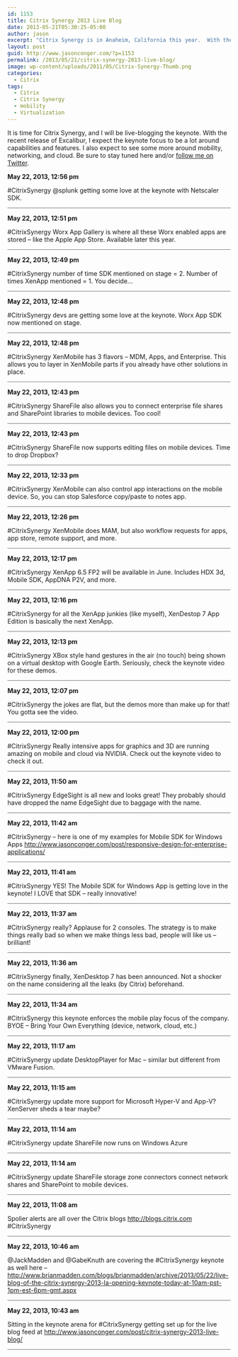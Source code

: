 ```yaml
---
id: 1153
title: Citrix Synergy 2013 Live Blog
date: 2013-05-21T05:30:25-05:00
author: jason
excerpt: "Citrix Synergy is in Anaheim, California this year.  With the recent release of Excalibur, it will be interesting to see what is revealed during the keynote.  I'll be live-blogging the keynote this year.  Check it out here or on Twitter @JasonConger."
layout: post
guid: http://www.jasonconger.com/?p=1153
permalink: /2013/05/21/citrix-synergy-2013-live-blog/
image: wp-content/uploads/2011/05/Citrix-Synergy-Thumb.png
categories:
  - Citrix
tags:
  - Citrix
  - Citrix Synergy
  - mobility
  - Virtualization
---
```

It is time for Citrix Synergy, and I will be live-blogging the keynote. With the recent release of Excalibur, I expect the keynote focus to be a lot around capabilities and features. I also expect to see some more around mobility, networking, and cloud. Be sure to stay tuned here and/or <a title="follow me on Twitter" href="http://twitter.com/JasonConger" target="_blank" rel="noopener">follow me on Twitter</a>.

<!--more-->
<div id="liveblog-1153">
<div id="liveblog-entry-1192">

<strong>May 22, 2013, 12:56 pm</strong>

#CitrixSynergy @splunk getting some love at the keynote with Netscaler SDK.
<div style="width: 100%; height: 1px; background-color: #6f6f6f; margin-bottom: 3px;"></div>
</div>
<div id="liveblog-entry-1191">

<strong>May 22, 2013, 12:51 pm</strong>

#CitrixSynergy Worx App Gallery is where all these Worx enabled apps are stored – like the Apple App Store. Available later this year.
<div style="width: 100%; height: 1px; background-color: #6f6f6f; margin-bottom: 3px;"></div>
</div>
<div id="liveblog-entry-1190">

<strong>May 22, 2013, 12:49 pm</strong>

#CitrixSynergy number of time SDK mentioned on stage = 2. Number of times XenApp mentioned = 1. You decide…
<div style="width: 100%; height: 1px; background-color: #6f6f6f; margin-bottom: 3px;"></div>
</div>
<div id="liveblog-entry-1189">

<strong>May 22, 2013, 12:48 pm</strong>

#CitrixSynergy devs are getting some love at the keynote. Worx App SDK now mentioned on stage.
<div style="width: 100%; height: 1px; background-color: #6f6f6f; margin-bottom: 3px;"></div>
</div>
<div id="liveblog-entry-1188">

<strong>May 22, 2013, 12:48 pm</strong>

#CitrixSynergy XenMobile has 3 flavors – MDM, Apps, and Enterprise. This allows you to layer in XenMobile parts if you already have other solutions in place.
<div style="width: 100%; height: 1px; background-color: #6f6f6f; margin-bottom: 3px;"></div>
</div>
<div id="liveblog-entry-1187">

<strong>May 22, 2013, 12:43 pm</strong>

#CitrixSynergy ShareFile also allows you to connect enterprise file shares and SharePoint libraries to mobile devices. Too cool!
<div style="width: 100%; height: 1px; background-color: #6f6f6f; margin-bottom: 3px;"></div>
</div>
<div id="liveblog-entry-1186">

<strong>May 22, 2013, 12:43 pm</strong>

#CitrixSynergy ShareFile now supports editing files on mobile devices. Time to drop Dropbox?
<div style="width: 100%; height: 1px; background-color: #6f6f6f; margin-bottom: 3px;"></div>
</div>
<div id="liveblog-entry-1184">

<strong>May 22, 2013, 12:33 pm</strong>

#CitrixSynergy XenMobile can also control app interactions on the mobile device. So, you can stop Salesforce copy/paste to notes app.
<div style="width: 100%; height: 1px; background-color: #6f6f6f; margin-bottom: 3px;"></div>
</div>
<div id="liveblog-entry-1183">

<strong>May 22, 2013, 12:26 pm</strong>

#CitrixSynergy XenMobile does MAM, but also workflow requests for apps, app store, remote support, and more.
<div style="width: 100%; height: 1px; background-color: #6f6f6f; margin-bottom: 3px;"></div>
</div>
<div id="liveblog-entry-1182">

<strong>May 22, 2013, 12:17 pm</strong>

#CitrixSynergy XenApp 6.5 FP2 will be available in June. Includes HDX 3d, Mobile SDK, AppDNA P2V, and more.
<div style="width: 100%; height: 1px; background-color: #6f6f6f; margin-bottom: 3px;"></div>
</div>
<div id="liveblog-entry-1181">

<strong>May 22, 2013, 12:16 pm</strong>

#CitrixSynergy for all the XenApp junkies (like myself), XenDestop 7 App Edition is basically the next XenApp.
<div style="width: 100%; height: 1px; background-color: #6f6f6f; margin-bottom: 3px;"></div>
</div>
<div id="liveblog-entry-1180">

<strong>May 22, 2013, 12:13 pm</strong>

#CitrixSynergy XBox style hand gestures in the air (no touch) being shown on a virtual desktop with Google Earth. Seriously, check the keynote video for these demos.
<div style="width: 100%; height: 1px; background-color: #6f6f6f; margin-bottom: 3px;"></div>
</div>
<div id="liveblog-entry-1179">

<strong>May 22, 2013, 12:07 pm</strong>

#CitrixSynergy the jokes are flat, but the demos more than make up for that! You gotta see the video.
<div style="width: 100%; height: 1px; background-color: #6f6f6f; margin-bottom: 3px;"></div>
</div>
<div id="liveblog-entry-1178">

<strong>May 22, 2013, 12:00 pm</strong>

#CitrixSynergy Really intensive apps for graphics and 3D are running amazing on mobile and cloud via NVIDIA. Check out the keynote video to check it out.
<div style="width: 100%; height: 1px; background-color: #6f6f6f; margin-bottom: 3px;"></div>
</div>
<div id="liveblog-entry-1177">

<strong>May 22, 2013, 11:50 am</strong>

#CitrixSynergy EdgeSight is all new and looks great! They probably should have dropped the name EdgeSight due to baggage with the name.
<div style="width: 100%; height: 1px; background-color: #6f6f6f; margin-bottom: 3px;"></div>
</div>
<div id="liveblog-entry-1176">

<strong>May 22, 2013, 11:42 am</strong>

#CitrixSynergy – here is one of my examples for Mobile SDK for Windows Apps <a href="http://www.jasonconger.com/post/responsive-design-for-enterprise-applications/">http://www.jasonconger.com/post/responsive-design-for-enterprise-applications/</a>
<div style="width: 100%; height: 1px; background-color: #6f6f6f; margin-bottom: 3px;"></div>
</div>
<div id="liveblog-entry-1175">

<strong>May 22, 2013, 11:41 am</strong>

#CitrixSynergy YES! The Mobile SDK for Windows App is getting love in the keynote! I LOVE that SDK – really innovative!
<div style="width: 100%; height: 1px; background-color: #6f6f6f; margin-bottom: 3px;"></div>
</div>
<div id="liveblog-entry-1173">

<strong>May 22, 2013, 11:37 am</strong>

#CitrixSynergy really? Applause for 2 consoles. The strategy is to make things really bad so when we make things less bad, people will like us – brilliant!
<div style="width: 100%; height: 1px; background-color: #6f6f6f; margin-bottom: 3px;"></div>
</div>
<div id="liveblog-entry-1172">

<strong>May 22, 2013, 11:36 am</strong>

#CitrixSynergy finally, XenDesktop 7 has been announced. Not a shocker on the name considering all the leaks (by Citrix) beforehand.
<div style="width: 100%; height: 1px; background-color: #6f6f6f; margin-bottom: 3px;"></div>
</div>
<div id="liveblog-entry-1171">

<strong>May 22, 2013, 11:34 am</strong>

#CitrixSynergy this keynote enforces the mobile play focus of the company. BYOE – Bring Your Own Everything (device, network, cloud, etc.)
<div style="width: 100%; height: 1px; background-color: #6f6f6f; margin-bottom: 3px;"></div>
</div>
<div id="liveblog-entry-1170">

<strong>May 22, 2013, 11:17 am</strong>

#CitrixSynergy update DesktopPlayer for Mac – similar but different from VMware Fusion.
<div style="width: 100%; height: 1px; background-color: #6f6f6f; margin-bottom: 3px;"></div>
</div>
<div id="liveblog-entry-1169">

<strong>May 22, 2013, 11:15 am</strong>

#CitrixSynergy update more support for Microsoft Hyper-V and App-V? XenServer sheds a tear maybe?
<div style="width: 100%; height: 1px; background-color: #6f6f6f; margin-bottom: 3px;"></div>
</div>
<div id="liveblog-entry-1168">

<strong>May 22, 2013, 11:14 am</strong>

#CitrixSynergy update ShareFile now runs on Windows Azure
<div style="width: 100%; height: 1px; background-color: #6f6f6f; margin-bottom: 3px;"></div>
</div>
<div id="liveblog-entry-1167">

<strong>May 22, 2013, 11:14 am</strong>

#CitrixSynergy update ShareFile storage zone connectors connect network shares and SharePoint to mobile devices.
<div style="width: 100%; height: 1px; background-color: #6f6f6f; margin-bottom: 3px;"></div>
</div>
<div id="liveblog-entry-1166">

<strong>May 22, 2013, 11:08 am</strong>

Spolier alerts are all over the Citrix blogs <a href="http://blogs.citrix.com">http://blogs.citrix.com</a> #CitrixSynergy
<div style="width: 100%; height: 1px; background-color: #6f6f6f; margin-bottom: 3px;"></div>
</div>
<div id="liveblog-entry-1162">

<strong>May 22, 2013, 10:46 am</strong>

@JackMadden and @GabeKnuth are covering the #CitrixSynergy keynote as well here – <a href="http://www.brianmadden.com/blogs/brianmadden/archive/2013/05/22/live-blog-of-the-citrix-synergy-2013-la-opening-keynote-today-at-10am-pst-1pm-est-6pm-gmt.aspx">http://www.brianmadden.com/blogs/brianmadden/archive/2013/05/22/live-blog-of-the-citrix-synergy-2013-la-opening-keynote-today-at-10am-pst-1pm-est-6pm-gmt.aspx</a>
<div style="width: 100%; height: 1px; background-color: #6f6f6f; margin-bottom: 3px;"></div>
</div>
<div id="liveblog-entry-1161">

<strong>May 22, 2013, 10:43 am</strong>

Sitting in the keynote arena for #CitrixSynergy getting set up for the live blog feed at <a href="http://www.jasonconger.com/post/citrix-synergy-2013-live-blog/">http://www.jasonconger.com/post/citrix-synergy-2013-live-blog/</a>
<div style="width: 100%; height: 1px; background-color: #6f6f6f; margin-bottom: 3px;"></div>
</div>
</div>